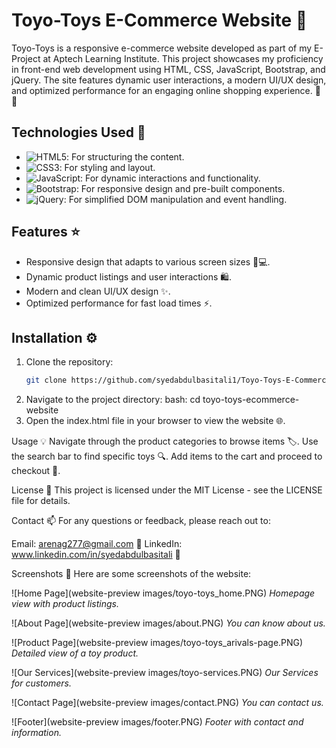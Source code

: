 # Toyo-Toys E-Commerce Website 🌟

Toyo-Toys is a responsive e-commerce website developed as part of my E-Project at Aptech Learning Institute. This project showcases my proficiency in front-end web development using HTML, CSS, JavaScript, Bootstrap, and jQuery. The site features dynamic user interactions, a modern UI/UX design, and optimized performance for an engaging online shopping experience. 🛒✨

## Technologies Used 🚀
- ![HTML5](https://img.shields.io/badge/HTML5-%23E34F26.svg?&style=for-the-badge&logo=html5&logoColor=white): For structuring the content.
- ![CSS3](https://img.shields.io/badge/CSS3-%231572B6.svg?&style=for-the-badge&logo=css3&logoColor=white): For styling and layout.
-  ![JavaScript](https://img.shields.io/badge/JavaScript-%23323330.svg?&style=for-the-badge&logo=javascript&logoColor=F7DF1E): For dynamic interactions and functionality.
-  ![Bootstrap](https://img.shields.io/badge/Bootstrap-%23563D7C.svg?&style=for-the-badge&logo=bootstrap&logoColor=white): For responsive design and pre-built components.
-  ![jQuery](https://img.shields.io/badge/jQuery-%230769AD.svg?&style=for-the-badge&logo=jquery&logoColor=white): For simplified DOM manipulation and event handling.

## Features ⭐
- Responsive design that adapts to various screen sizes 📱💻.
- Dynamic product listings and user interactions 🛍️.
- Modern and clean UI/UX design ✨.
- Optimized performance for fast load times ⚡.

## Installation ⚙️
1. Clone the repository:
   ```bash
   git clone https://github.com/syedabdulbasitali1/Toyo-Toys-E-Commerce-Website.git
2. Navigate to the project directory:
bash: cd toyo-toys-ecommerce-website
3. Open the index.html file in your browser to view the website 🌐.

Usage 💡
Navigate through the product categories to browse items 🏷️.
Use the search bar to find specific toys 🔍.
Add items to the cart and proceed to checkout 🛒.

License 📝
This project is licensed under the MIT License - see the LICENSE file for details.

Contact 📫
For any questions or feedback, please reach out to:

Email: arenag277@gmail.com 📧
LinkedIn: www.linkedin.com/in/syedabdulbasitali 🔗

Screenshots 📸
Here are some screenshots of the website:

![Home Page](website-preview images/toyo-toys_home.PNG)
*Homepage view with product listings.*

![About Page](website-preview images/about.PNG)
*You can know about us.*

![Product Page](website-preview images/toyo-toys_arivals-page.PNG)
*Detailed view of a toy product.*

![Our Services](website-preview images/toyo-services.PNG)
*Our Services for customers.*

![Contact Page](website-preview images/contact.PNG)
*You can contact us.*

![Footer](website-preview images/footer.PNG)
*Footer with contact and information.*

 
